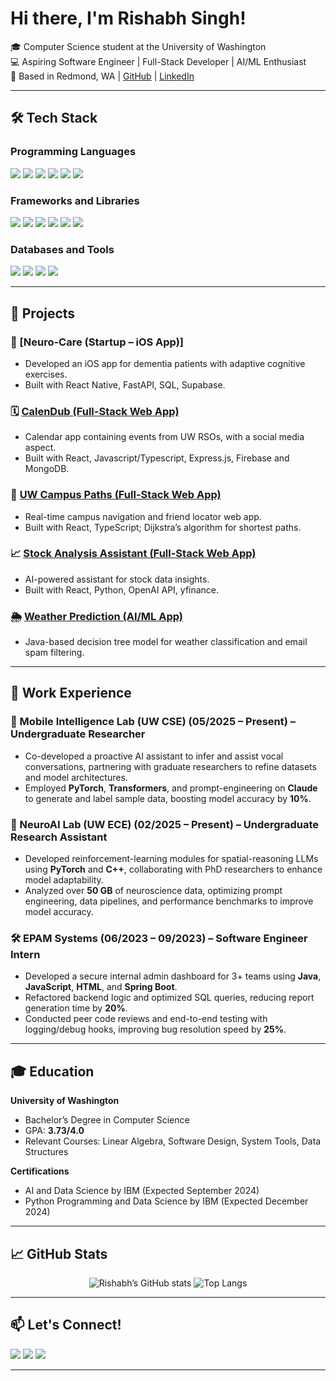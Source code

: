 # Hi there, I'm Rishabh Singh!

🎓 Computer Science student at the University of Washington  
💻 Aspiring Software Engineer | Full-Stack Developer | AI/ML Enthusiast  
📍 Based in Redmond, WA | [GitHub](https://github.com/rissingh23) | [LinkedIn](https://www.linkedin.com/in/rishabh-singh-411496270/)

---

## 🛠️ Tech Stack

### Programming Languages
<p align="left">
  <img src="https://img.shields.io/badge/Java-007396?style=for-the-badge&logo=openjdk&logoColor=white" />
  <img src="https://img.shields.io/badge/Python-3776AB?style=for-the-badge&logo=python&logoColor=white" />
  <img src="https://img.shields.io/badge/TypeScript-3178C6?style=for-the-badge&logo=typescript&logoColor=white" />
  <img src="https://img.shields.io/badge/C-00599C?style=for-the-badge&logo=c&logoColor=white" />
  <img src="https://img.shields.io/badge/HTML5-E34F26?style=for-the-badge&logo=html5&logoColor=white" />
  <img src="https://img.shields.io/badge/CSS3-1572B6?style=for-the-badge&logo=css3&logoColor=white" />
</p>

### Frameworks and Libraries
<p align="left">
  <img src="https://img.shields.io/badge/React-61DAFB?style=for-the-badge&logo=react&logoColor=black" />
  <img src="https://img.shields.io/badge/Node.js-339933?style=for-the-badge&logo=nodedotjs&logoColor=white" />
  <img src="https://img.shields.io/badge/Express.js-000000?style=for-the-badge&logo=express&logoColor=white" />
  <img src="https://img.shields.io/badge/PyTorch-EE4C2C?style=for-the-badge&logo=pytorch&logoColor=white" />
  <img src="https://img.shields.io/badge/Pandas-150458?style=for-the-badge&logo=pandas&logoColor=white" />
  <img src="https://img.shields.io/badge/Scikit--Learn-F7931E?style=for-the-badge&logo=scikit-learn&logoColor=white" />
</p>

### Databases and Tools
<p align="left">
  <img src="https://img.shields.io/badge/MongoDB-47A248?style=for-the-badge&logo=mongodb&logoColor=white" />
  <img src="https://img.shields.io/badge/SQL-4479A1?style=for-the-badge&logo=mysql&logoColor=white" />
  <img src="https://img.shields.io/badge/Git-F05032?style=for-the-badge&logo=git&logoColor=white" />
  <img src="https://img.shields.io/badge/Linux-FCC624?style=for-the-badge&logo=linux&logoColor=black" />
</p>

---

## 🚀 Projects

### 🧠 [Neuro-Care (Startup – iOS App)]
- Developed an iOS app for dementia patients with adaptive cognitive exercises.
- Built with React Native, FastAPI, SQL, Supabase.

### 🗓️ [CalenDub (Full-Stack Web App)](https://github.com/hcp-uw/calendub)
- Calendar app containing events from UW RSOs, with a social media aspect.
- Built with React, Javascript/Typescript, Express.js, Firebase and MongoDB.

### 📍 [UW Campus Paths (Full-Stack Web App)](https://github.com/rissingh23/uw-campus-pathfinder-friend-locator)
- Real-time campus navigation and friend locator web app.
- Built with React, TypeScript; Dijkstra’s algorithm for shortest paths.

### 📈 [Stock Analysis Assistant (Full-Stack Web App)](https://github.com/rissingh23/AI-Financial-Assistant-visual-text)
- AI-powered assistant for stock data insights.
- Built with React, Python, OpenAI API, yfinance.

### 🌦️ [Weather Prediction (AI/ML App)](https://github.com/rissingh23/spam-weather-classifier)
- Java-based decision tree model for weather classification and email spam filtering.

---

## 🏢 Work Experience
 

### 📱 Mobile Intelligence Lab (UW CSE) (05/2025 – Present) – Undergraduate Researcher
- Co-developed a proactive AI assistant to infer and assist vocal conversations, partnering with graduate researchers to refine datasets and model architectures.  
- Employed **PyTorch**, **Transformers**, and prompt-engineering on **Claude** to generate and label sample data, boosting model accuracy by **10%**.  

### 🔬 NeuroAI Lab (UW ECE) (02/2025 – Present) – Undergraduate Research Assistant
- Developed reinforcement-learning modules for spatial-reasoning LLMs using **PyTorch** and **C++**, collaborating with PhD researchers to enhance model adaptability.  
- Analyzed over **50 GB** of neuroscience data, optimizing prompt engineering, data pipelines, and performance benchmarks to improve model accuracy.  

### 🛠️ EPAM Systems (06/2023 – 09/2023) – Software Engineer Intern
- Developed a secure internal admin dashboard for 3+ teams using **Java**, **JavaScript**, **HTML**, and **Spring Boot**.  
- Refactored backend logic and optimized SQL queries, reducing report generation time by **20%**.  
- Conducted peer code reviews and end-to-end testing with logging/debug hooks, improving bug resolution speed by **25%**.  


---

## 🎓 Education

**University of Washington**  
- Bachelor’s Degree in Computer Science  
- GPA: **3.73/4.0**  
- Relevant Courses: Linear Algebra, Software Design, System Tools, Data Structures

**Certifications**  
- AI and Data Science by IBM (Expected September 2024)  
- Python Programming and Data Science by IBM (Expected December 2024)


---

## 📈 GitHub Stats
<p align="center">
  <img alt="Rishabh’s GitHub stats" src="https://github-readme-stats.vercel.app/api?username=rissingh23&show_icons=true&theme=radical" />
  <img alt="Top Langs" src="https://github-readme-stats.vercel.app/api/top-langs/?username=rissingh23&layout=compact&theme=radical" />
</p>

---

## 📫 Let's Connect!

<p align="left">
  <a href="mailto:rs23wash@gmail.com"><img src="https://img.shields.io/badge/Email-D14836?style=for-the-badge&logo=gmail&logoColor=white" /></a>
  <a href="https://www.linkedin.com/in/rishabh-singh-411496270/"><img src="https://img.shields.io/badge/LinkedIn-0077B5?style=for-the-badge&logo=linkedin&logoColor=white" /></a>
  <a href="https://github.com/rissingh23"><img src="https://img.shields.io/badge/GitHub-181717?style=for-the-badge&logo=github&logoColor=white" /></a>
</p>

---

